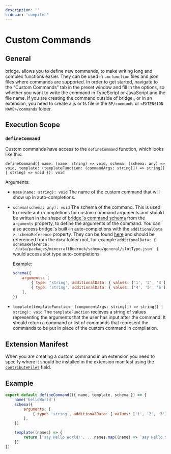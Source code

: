 ```yaml
---
description: ''
sidebar: 'compiler'
---
```


# Custom Commands

## General

bridge. allows you to define new commands, to make writing long and complex functions easier. They can be used in `.mcfunction` files and json files where commands are supported. In order to get started, navigate to the "Custom Commands" tab in the preset window and fill in the options, so whether you want to write the command in TypeScript or JavaScript and the file name. If you are creating the command outside of bridge., or in an extension, you need to create a js or ts file in the `BP/commands` or `<EXTENSION NAME>/commands` folder.

## Execution Scope

### `defineCommand`

Custom commands have access to the `defineCommand` function, which looks like this:

`defineCommand({ name: (name: string) => void, schema: (schema: any) => void, template: (templateFunction: (commandArgs: string[]) => string[] | string) => void }): void`

Arguments:

-   `name(name: string): void`
    The name of the custom command that will show up in auto-completions.

-   `schema(schema: any): void`
    The schema of the command. This is used to create auto-completions for custom command arguments and should be written in the shape of [bridge.'s command schema](https://github.com/bridge-core/editor-packages/blob/main/packages/minecraftBedrock/language/mcfunction/schema/main.json) from the `arguments` property, to define the arguments of the command. You can also access bridge.'s built-in auto-completions with the `additionalData > schemaReference` property. They can be found [here](https://github.com/bridge-core/editor-packages/tree/main/packages/minecraftBedrock/schema) and should be referenced from the `data` folder root, for example `additionalData: { schemaReference: '/data/packages/minecraftBedrock/schema/general/slotType.json' }` would access slot type auto-completions.

    Example:

    ```js
    schema({
    	arguments: [
    		{ type: 'string', additionalData: { values: ['1', '2', '3'] } },
    		{ type: 'string', additionalData: { values: ['4', '5', '6'] } },
    	],
    })
    ```

-   `template(templateFunction: (componentArgs: string[]) => string[] | string): void`
    The `templateFunction` recieves a string of values representing the arguments that the user has input after the command. It should return a command or list of commands that represent the commands to be put in place of the custom command in compilation.

## Extension Manifest

When you are creating a custom command in an extension you need to specify where it should be installed in the extension manifest using the [`contributeFiles`](/extensions/extension-manifest.html#contributefiles) field.

## Example

```js
export default defineCommand(({ name, template, schema }) => {
	name('helloWorld')
	schema({
		arguments: [
			{ type: 'string', additionalData: { values: ['1', '2', '3'] } },
		],
	})

	template((names) => {
		return ['say Hello World!', ...names.map((name) => `say Hello ${name}`)]
	})
})
```
